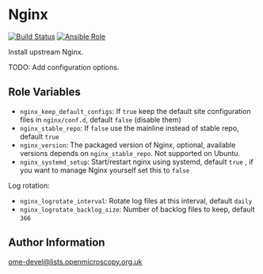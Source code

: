 Nginx
=====

[![Build Status](https://travis-ci.org/ome/ansible-role-nginx.svg)](https://travis-ci.org/ome/ansible-role-nginx)
[![Ansible Role](https://img.shields.io/ansible/role/41090.svg)](https://galaxy.ansible.com/ome/nginx/)

Install upstream Nginx.

TODO: Add configuration options.


Role Variables
--------------

- `nginx_keep_default_configs`: If `true` keep the default site configuration files in `nginx/conf.d`, default `false` (disable them)
- `nginx_stable_repo`: If `false` use the mainline instead of stable repo, default `true`
- `nginx_version`: The packaged version of Nginx, optional, available versions depends on `nginx_stable_repo`. Not supported on Ubuntu.
- `nginx_systemd_setup`: Start/restart nginx using systemd, default `true`
, if you want to manage Nginx yourself set this to `false`

Log rotation:

- `nginx_logrotate_interval`: Rotate log files at this interval, default `daily`
- `nginx_logrotate_backlog_size`: Number of backlog files to keep, default `366`


Author Information
------------------

ome-devel@lists.openmicroscopy.org.uk
